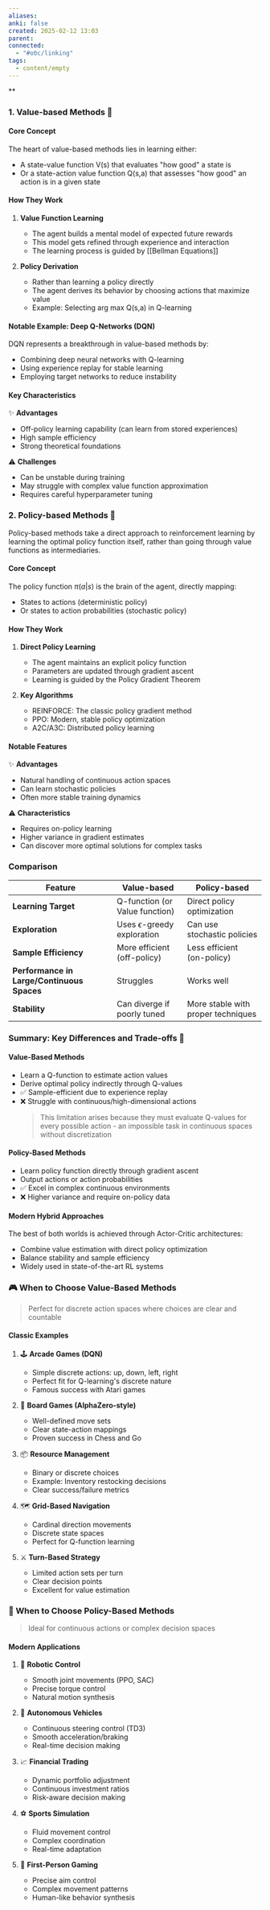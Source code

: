 ```yaml
---
aliases: 
anki: false
created: 2025-02-12 13:03
parent:
connected:
  - "#обс/linking"
tags:
  - content/empty
---
```

**

### 1. Value-based Methods 🎯
#### Core Concept
The heart of value-based methods lies in learning either:
- A state-value function V(s) that evaluates "how good" a state is
- Or a state-action value function Q(s,a) that assesses "how good" an action is in a given state

#### How They Work
1. **Value Function Learning**
   - The agent builds a mental model of expected future rewards
   - This model gets refined through experience and interaction
   - The learning process is guided by [[Bellman Equations]]

2. **Policy Derivation**
   - Rather than learning a policy directly
   - The agent derives its behavior by choosing actions that maximize value
   - Example: Selecting arg max Q(s,a) in Q-learning

#### Notable Example: Deep Q-Networks (DQN)
DQN represents a breakthrough in value-based methods by:
- Combining deep neural networks with Q-learning
- Using experience replay for stable learning
- Employing target networks to reduce instability

#### Key Characteristics
✨ **Advantages**
- Off-policy learning capability (can learn from stored experiences)
- High sample efficiency
- Strong theoretical foundations

⚠️ **Challenges**
- Can be unstable during training
- May struggle with complex value function approximation
- Requires careful hyperparameter tuning
    

### 2. Policy-based Methods 🎯

Policy-based methods take a direct approach to reinforcement learning by learning the optimal policy function itself, rather than going through value functions as intermediaries.

#### Core Concept
The policy function $π(a|s)$ is the brain of the agent, directly mapping:
- States to actions (deterministic policy)
- Or states to action probabilities (stochastic policy)

#### How They Work
1. **Direct Policy Learning**
   - The agent maintains an explicit policy function
   - Parameters are updated through gradient ascent
   - Learning is guided by the Policy Gradient Theorem

2. **Key Algorithms**
   - REINFORCE: The classic policy gradient method
   - PPO: Modern, stable policy optimization
   - A2C/A3C: Distributed policy learning

#### Notable Features
✨ **Advantages**
- Natural handling of continuous action spaces
- Can learn stochastic policies
- Often more stable training dynamics

⚠️ **Characteristics**
- Requires on-policy learning
- Higher variance in gradient estimates
- Can discover more optimal solutions for complex tasks
    

### Comparison
| Feature                                      | Value-based                               | Policy-based                        |
|----------------------------------------------|-------------------------------------------|--------------------------------------|
| **Learning Target**                          | Q-function (or Value function)           | Direct policy optimization          |
| **Exploration**                              | Uses $\epsilon$-greedy exploration       | Can use stochastic policies         |
| **Sample Efficiency**                        | More efficient (off-policy)              | Less efficient (on-policy)          |
| **Performance in Large/Continuous Spaces**   | Struggles                                | Works well                          |
| **Stability**                                | Can diverge if poorly tuned              | More stable with proper techniques  |


### Summary: Key Differences and Trade-offs 🎯

#### Value-Based Methods
- Learn a Q-function to estimate action values
- Derive optimal policy indirectly through Q-values
- ✅ Sample-efficient due to experience replay
- ❌ Struggle with continuous/high-dimensional actions
  > This limitation arises because they must evaluate Q-values for every possible action - an impossible task in continuous spaces without discretization

#### Policy-Based Methods  
- Learn policy function directly through gradient ascent
- Output actions or action probabilities
- ✅ Excel in complex continuous environments
- ❌ Higher variance and require on-policy data

#### Modern Hybrid Approaches
The best of both worlds is achieved through Actor-Critic architectures:
- Combine value estimation with direct policy optimization
- Balance stability and sample efficiency
- Widely used in state-of-the-art RL systems



### 🎮 When to Choose Value-Based Methods

> Perfect for discrete action spaces where choices are clear and countable

#### Classic Examples
1. 🕹️ **Arcade Games (DQN)**
   - Simple discrete actions: up, down, left, right
   - Perfect fit for Q-learning's discrete nature
   - Famous success with Atari games

2. 🎲 **Board Games (AlphaZero-style)**
   - Well-defined move sets
   - Clear state-action mappings
   - Proven success in Chess and Go

3. 📦 **Resource Management**
   - Binary or discrete choices
   - Example: Inventory restocking decisions
   - Clear success/failure metrics

4. 🗺️ **Grid-Based Navigation**
   - Cardinal direction movements
   - Discrete state spaces
   - Perfect for Q-function learning

5. ⚔️ **Turn-Based Strategy**
   - Limited action sets per turn
   - Clear decision points
   - Excellent for value estimation

### 🤖 When to Choose Policy-Based Methods

> Ideal for continuous actions or complex decision spaces

#### Modern Applications
1. 🦾 **Robotic Control**
   - Smooth joint movements (PPO, SAC)
   - Precise torque control
   - Natural motion synthesis

2. 🚗 **Autonomous Vehicles**
   - Continuous steering control (TD3)
   - Smooth acceleration/braking
   - Real-time decision making

3. 📈 **Financial Trading**
   - Dynamic portfolio adjustment
   - Continuous investment ratios
   - Risk-aware decision making

4. ⚽ **Sports Simulation**
   - Fluid movement control
   - Complex coordination
   - Real-time adaptation

5. 🎯 **First-Person Gaming**
   - Precise aim control
   - Complex movement patterns
   - Human-like behavior synthesis
